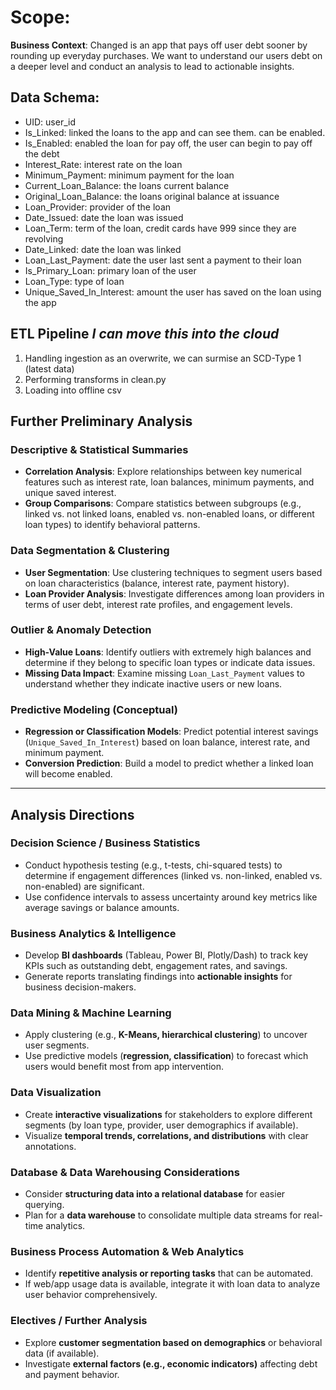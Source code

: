 # Scope:

**Business Context**: Changed is an app that pays off user debt sooner by rounding up everyday purchases. We want to understand our users debt on a deeper level and conduct an analysis to lead to actionable insights.

## Data Schema:

- UID: user_id 
- Is_Linked: linked the loans to the app and can see them. can be enabled. 
- Is_Enabled: enabled the loan for pay off, the user can begin to pay off the debt
- Interest_Rate: interest rate on the loan
- Minimum_Payment: minimum payment for the loan
- Current_Loan_Balance: the loans current balance
- Original_Loan_Balance: the loans original balance at issuance 
- Loan_Provider: provider of the loan 
- Date_Issued: date the loan was issued
- Loan_Term: term of the loan, credit cards have 999 since they are revolving
- Date_Linked: date the loan was linked 
- Loan_Last_Payment: date the user last sent a payment to their loan
- Is_Primary_Loan: primary loan of the user
- Loan_Type: type of loan
- Unique_Saved_In_Interest: amount the user has saved on the loan using the app



## ETL Pipeline *I can move this into the cloud*
1. Handling ingestion as an overwrite, we can surmise an SCD-Type 1 (latest data)
2. Performing transforms in clean.py
3. Loading into offline csv




## Further Preliminary Analysis

### Descriptive & Statistical Summaries
- **Correlation Analysis**: Explore relationships between key numerical features such as interest rate, loan balances, minimum payments, and unique saved interest.
- **Group Comparisons**: Compare statistics between subgroups (e.g., linked vs. not linked loans, enabled vs. non-enabled loans, or different loan types) to identify behavioral patterns.

### Data Segmentation & Clustering
- **User Segmentation**: Use clustering techniques to segment users based on loan characteristics (balance, interest rate, payment history).
- **Loan Provider Analysis**: Investigate differences among loan providers in terms of user debt, interest rate profiles, and engagement levels.

### Outlier & Anomaly Detection
- **High-Value Loans**: Identify outliers with extremely high balances and determine if they belong to specific loan types or indicate data issues.
- **Missing Data Impact**: Examine missing `Loan_Last_Payment` values to understand whether they indicate inactive users or new loans.

### Predictive Modeling (Conceptual)
- **Regression or Classification Models**: Predict potential interest savings (`Unique_Saved_In_Interest`) based on loan balance, interest rate, and minimum payment.
- **Conversion Prediction**: Build a model to predict whether a linked loan will become enabled.


---


## Analysis Directions

### Decision Science / Business Statistics
- Conduct hypothesis testing (e.g., t-tests, chi-squared tests) to determine if engagement differences (linked vs. non-linked, enabled vs. non-enabled) are significant.
- Use confidence intervals to assess uncertainty around key metrics like average savings or balance amounts.

### Business Analytics & Intelligence
- Develop **BI dashboards** (Tableau, Power BI, Plotly/Dash) to track key KPIs such as outstanding debt, engagement rates, and savings.
- Generate reports translating findings into **actionable insights** for business decision-makers.

### Data Mining & Machine Learning
- Apply clustering (e.g., **K-Means, hierarchical clustering**) to uncover user segments.
- Use predictive models (**regression, classification**) to forecast which users would benefit most from app intervention.

### Data Visualization
- Create **interactive visualizations** for stakeholders to explore different segments (by loan type, provider, user demographics if available).
- Visualize **temporal trends, correlations, and distributions** with clear annotations.

### Database & Data Warehousing Considerations
- Consider **structuring data into a relational database** for easier querying.
- Plan for a **data warehouse** to consolidate multiple data streams for real-time analytics.

### Business Process Automation & Web Analytics
- Identify **repetitive analysis or reporting tasks** that can be automated.
- If web/app usage data is available, integrate it with loan data to analyze user behavior comprehensively.

### Electives / Further Analysis
- Explore **customer segmentation based on demographics** or behavioral data (if available).
- Investigate **external factors (e.g., economic indicators)** affecting debt and payment behavior.

